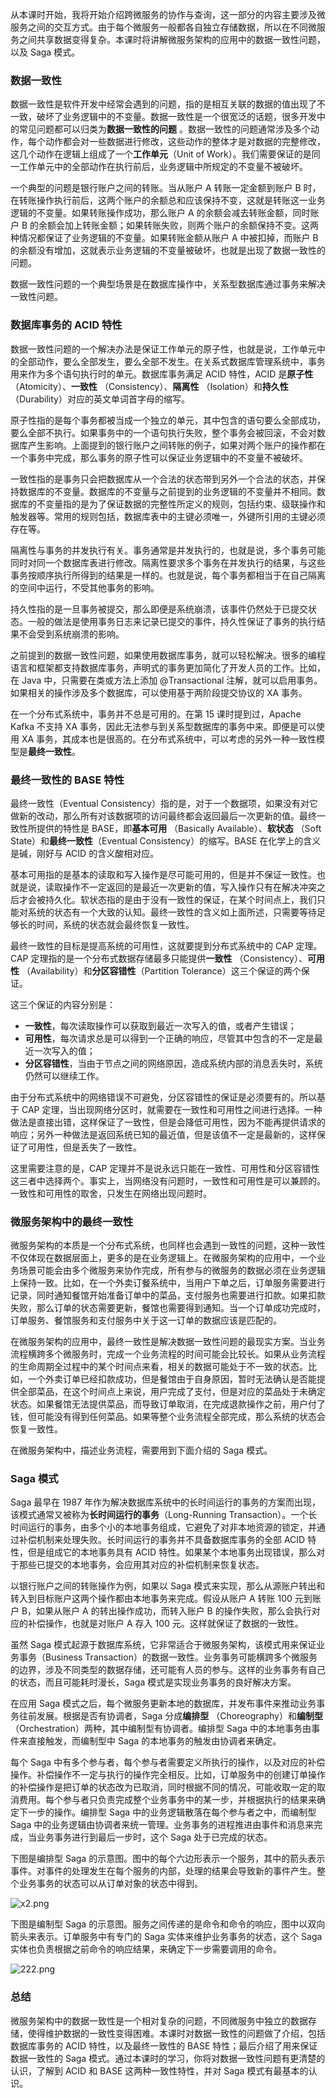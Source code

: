从本课时开始，我将开始介绍跨微服务的协作与查询，这一部分的内容主要涉及微服务之间的交互方式。由于每个微服务一般都各自独立存储数据，所以在不同微服务之间共享数据变得复杂。本课时将讲解微服务架构的应用中的数据一致性问题，以及 Saga 模式。

### 数据一致性

数据一致性是软件开发中经常会遇到的问题，指的是相互关联的数据的值出现了不一致，破坏了业务逻辑中的不变量。数据一致性是一个很宽泛的话题，很多开发中的常见问题都可以归类为**数据一致性的问题** 。数据一致性的问题通常涉及多个动作，每个动作都会对一些数据进行修改，这些动作的整体才是对数据的完整修改，这几个动作在逻辑上组成了一个**工作单元**（Unit of Work）。我们需要保证的是同一工作单元中的全部动作在执行前后，业务逻辑中所规定的不变量不被破坏。

一个典型的问题是银行账户之间的转账。当从账户 A 转账一定金额到账户 B 时，在转账操作执行前后，这两个账户的余额总和应该保持不变，这就是转账这一业务逻辑的不变量。如果转账操作成功，那么账户 A 的余额会减去转账金额，同时账户 B 的余额会加上转账金额；如果转账失败，则两个账户的余额保持不变。这两种情况都保证了业务逻辑的不变量。如果转账金额从账户 A 中被扣掉，而账户 B 的余额没有增加，这就表示业务逻辑的不变量被破坏，也就是出现了数据一致性的问题。

数据一致性问题的一个典型场景是在数据库操作中，关系型数据库通过事务来解决一致性问题。

### 数据库事务的 ACID 特性

数据一致性问题的一个解决办法是保证工作单元的原子性，也就是说，工作单元中的全部动作，要么全部发生，要么全部不发生。在关系式数据库管理系统中，事务用来作为多个语句执行时的单元。数据库事务满足 ACID 特性，ACID 是**原子性** （Atomicity）、**一致性** （Consistency）、**隔离性** （Isolation）和**持久性**（Durability）对应的英文单词首字母的缩写。

原子性指的是每个事务都被当成一个独立的单元，其中包含的语句要么全部成功，要么全部不执行。如果事务中的一个语句执行失败，整个事务会被回滚，不会对数据库产生影响。上面提到的银行账户之间转账的例子，如果对两个账户的操作都在一个事务中完成，那么事务的原子性可以保证业务逻辑中的不变量不被破坏。

一致性指的是事务只会把数据库从一个合法的状态带到另外一个合法的状态，并保持数据库的不变量。数据库的不变量与之前提到的业务逻辑的不变量并不相同。数据库的不变量指的是为了保证数据的完整性所定义的规则，包括约束、级联操作和触发器等。常用的规则包括，数据库表中的主键必须唯一，外键所引用的主键必须存在等。

隔离性与事务的并发执行有关。事务通常是并发执行的，也就是说，多个事务可能同时对同一个数据库表进行修改。隔离性要求多个事务在并发执行的结果，与这些事务按顺序执行所得到的结果是一样的。也就是说，每个事务都相当于在自己隔离的空间中运行，不受其他事务的影响。

持久性指的是一旦事务被提交，那么即便是系统崩溃，该事件仍然处于已提交状态。一般的做法是使用事务日志来记录已提交的事件，持久性保证了事务的执行结果不会受到系统崩溃的影响。

之前提到的数据一致性问题，如果使用数据库事务，就可以轻松解决。很多的编程语言和框架都支持数据库事务，声明式的事务更加简化了开发人员的工作。比如，在 Java 中，只需要在类或方法上添加 @Transactional 注解，就可以启用事务。如果相关的操作涉及多个数据库，可以使用基于两阶段提交协议的 XA 事务。

在一个分布式系统中，事务并不总是可用的。在第 15 课时提到过，Apache Kafka 不支持 XA 事务，因此无法参与到关系型数据库的事务中来。即便是可以使用 XA 事务，其成本也是很高的。在分布式系统中，可以考虑的另外一种一致性模型是**最终一致性**。

### 最终一致性的 BASE 特性

最终一致性（Eventual Consistency）指的是，对于一个数据项，如果没有对它做新的改动，那么所有对该数据项的访问最终都会返回最后一次更新的值。最终一致性所提供的特性是 BASE，即**基本可用** （Basically Available）、**软状态** （Soft State）和**最终一致性**（Eventual Consistency）的缩写。BASE 在化学上的含义是碱，刚好与 ACID 的含义酸相对应。

基本可用指的是基本的读取和写入操作是尽可能可用的，但是并不保证一致性。也就是说，读取操作不一定返回的是最近一次更新的值，写入操作只有在解决冲突之后才会被持久化。软状态指的是由于没有一致性的保证，在某个时间点上，我们只能对系统的状态有一个大致的认知。最终一致性的含义如上面所述，只需要等待足够长的时间，系统的状态就会最终恢复一致性。

最终一致性的目标是提高系统的可用性，这就要提到分布式系统中的 CAP 定理。CAP 定理指的是一个分布式数据存储最多只能提供**一致性** （Consistency）、**可用性** （Availability）和**分区容错性**（Partition Tolerance）这三个保证的两个保证。

这三个保证的内容分别是：

* **一致性**，每次读取操作可以获取到最近一次写入的值，或者产生错误；
* **可用性**，每次请求总是可以得到一个正确的响应，尽管其中包含的不一定是最近一次写入的值；
* **分区容错性**，当由于节点之间的网络原因，造成系统内部的消息丢失时，系统仍然可以继续工作。

由于分布式系统中的网络错误不可避免，分区容错性的保证是必须要有的。所以基于 CAP 定理，当出现网络分区时，就需要在一致性和可用性之间进行选择。一种做法是直接出错，这样保证了一致性，但是会降低可用性，因为不能再提供请求的响应；另外一种做法是返回系统已知的最近值，但是该值不一定是最新的，这样保证了可用性，但是丢失了一致性。

这里需要注意的是，CAP 定理并不是说永远只能在一致性、可用性和分区容错性这三者中选择两个。事实上，当网络没有问题时，一致性和可用性是可以兼顾的。一致性和可用性的取舍，只发生在网络出现问题时。

### 微服务架构中的最终一致性

微服务架构的本质是一个分布式系统，也同样也会遇到一致性的问题，这种一致性不仅体现在数据层面上，更多的是在业务逻辑上。在微服务架构的应用中，一个业务场景可能会由多个微服务来协作完成，所有参与的微服务的数据必须在业务逻辑上保持一致。比如，在一个外卖订餐系统中，当用户下单之后，订单服务需要进行记录，同时通知餐馆开始准备订单中的菜品，支付服务也需要进行扣款。如果扣款失败，那么订单的状态需要更新，餐馆也需要得到通知。当一个订单成功完成时，订单服务、餐馆服务和支付服务中关于这一订单的数据应该是匹配的。

在微服务架构的应用中，最终一致性是解决数据一致性问题的最现实方案。当业务流程横跨多个微服务时，完成一个业务流程的时间可能会比较长。如果从业务流程的生命周期全过程中的某个时间点来看，相关的数据可能处于不一致的状态。比如，一个外卖订单已经扣款成功，但是餐馆由于自身原因，暂时无法确认是否能提供全部菜品，在这个时间点上来说，用户完成了支付，但是对应的菜品处于未确定状态。如果餐馆无法提供菜品，而导致订单取消，在完成退款操作之前，用户付了钱，但可能没有得到任何菜品。如果等整个业务流程全部完成，那么系统的状态会恢复一致性。

在微服务架构中，描述业务流程，需要用到下面介绍的 Saga 模式。

### Saga 模式

Saga 最早在 1987 年作为解决数据库系统中的长时间运行的事务的方案而出现，该模式通常又被称为**长时间运行的事务**（Long-Running Transaction）。一个长时间运行的事务，由多个小的本地事务组成，它避免了对非本地资源的锁定，并通过补偿机制来处理失败。长时间运行的事务并不具备数据库事务的全部 ACID 特性，但是组成它的本地事务具有 ACID 特性。如果某个本地事务出现错误，那么对于那些已提交的本地事务，会应用其对应的补偿机制来恢复状态。

以银行账户之间的转账操作为例，如果以 Saga 模式来实现，那么从源账户转出和转入到目标账户这两个操作都由本地事务来完成。假设从账户 A 转账 100 元到账户 B，如果从账户 A 的转出操作成功，而转入账户 B 的操作失败，那么会执行对应的补偿操作，也就是对账户 A 存入 100 元。这样就保证了数据的一致性。

虽然 Saga 模式起源于数据库系统，它非常适合于微服务架构，该模式用来保证业务事务（Business Transaction）的数据一致性。业务事务可能横跨多个微服务的边界，涉及不同类型的数据存储，还可能有人员的参与。这样的业务事务有自己的状态，而且可能耗时漫长，Saga 模式是实现业务事务的良好解决方案。

在应用 Saga 模式之后，每个微服务更新本地的数据库，并发布事件来推动业务事务往前发展。根据是否有协调者，Saga 分成**编排型** （Choreography）和**编制型**（Orchestration）两种，其中编制型有协调者。编排型 Saga 中的本地事务由事件来直接触发，而编制型中 Saga 的本地事务的触发由协调者来确定。

每个 Saga 中有多个参与者，每个参与者需要定义所执行的操作，以及对应的补偿操作。补偿操作不一定与执行的操作完全相反。比如，订单服务中的创建订单操作的补偿操作是把订单的状态改为已取消，同时根据不同的情况，可能收取一定的取消费用。每个参与者只负责完成整个业务事务中的某一步，并根据执行的结果来确定下一步的操作。编排型 Saga 中的业务逻辑散落在每个参与者之中，而编制型 Saga 中的业务逻辑由协调者来统一管理。业务事务的进程推进由事件和消息来完成，当业务事务进行到最后一步时，这个 Saga 处于已完成的状态。

下图是编排型 Saga 的示意图。图中的每个六边形表示一个服务，其中的箭头表示事件。对事件的处理发生在每个服务的内部，处理的结果会导致新的事件产生。整个业务事务的状态可以从订单对象的状态中得到。

![x2.png](https://s0.lgstatic.com/i/image/M00/0F/84/CgqCHl7HjlCARxkQAACZydbpKFM106.png)

下图是编制型 Saga 的示意图。服务之间传递的是命令和命令的响应，图中以双向箭头来表示。订单服务中有专门的 Saga 实体来维护业务事务的状态，这个 Saga 实体也负责根据之前命令的响应结果，来确定下一步需要调用的命令。

![222.png](https://s0.lgstatic.com/i/image/M00/0F/A2/CgqCHl7Hr_eAFyxUAAB4JwfkACs191.png)

### 总结

微服务架构中的数据一致性是一个相对复杂的问题，不同微服务中独立的数据存储，使得维护数据的一致性变得困难。本课时对数据一致性的问题做了介绍，包括数据库事务的 ACID 特性，以及最终一致性的 BASE 特性；最后介绍了用来保证数据一致性的 Saga 模式。通过本课时的学习，你将对数据一致性问题有更清楚的认识，了解到 ACID 和 BASE 这两种一致性特性，并对 Saga 模式有最基本的认识。
